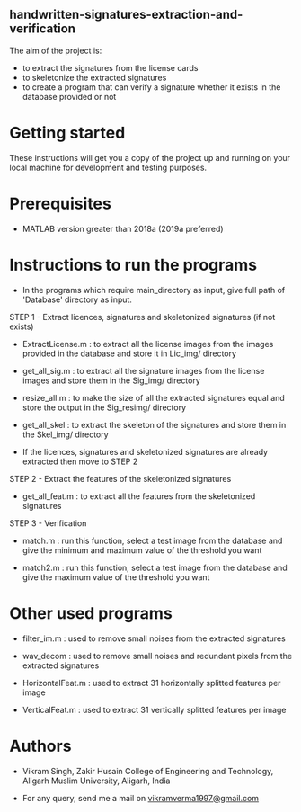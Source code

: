 ## handwritten-signatures-extraction-and-verification

The aim of the project is:
- to extract the signatures from the license cards
- to skeletonize the extracted signatures
- to create a program that can verify a signature whether it exists in the database provided or not


# Getting started

These instructions will get you a copy of the project up and running on your local machine for development and testing purposes.


# Prerequisites

- MATLAB version greater than 2018a (2019a preferred)


# Instructions to run the programs

* In the programs which require main_directory as input, give full path of 'Database' directory as input.

STEP 1 - Extract licences, signatures and skeletonized signatures (if not exists)

- ExtractLicense.m : to extract all the license images from the images provided in the database and store it in Lic_img/ directory

- get_all_sig.m : to extract all the signature images from the license images and store them in the Sig_img/ directory

- resize_all.m : to make the size of all the extracted signatures equal and store the output in the Sig_resimg/ directory

- get_all_skel : to extract the skeleton of the signatures and store them in the Skel_img/ directory

* If the licences, signatures and skeletonized signatures are already extracted then move to STEP 2

STEP 2 - Extract the features of the skeletonized signatures

- get_all_feat.m : to extract all the features from the skeletonized signatures


STEP 3 - Verification

- match.m : run this function, select a test image from the database and give the minimum and maximum value of the threshold you want

- match2.m : run this function, select a test image from the database and give the maximum value of the threshold you want


# Other used programs

- filter_im.m : used to remove small noises from the extracted signatures

- wav_decom : used to remove small noises and redundant pixels from the extracted signatures

- HorizontalFeat.m : used to extract 31 horizontally splitted features per image

- VerticalFeat.m : used to extract 31 vertically splitted features per image


# Authors

- Vikram Singh, Zakir Husain College of Engineering and Technology, Aligarh Muslim University, Aligarh, India

- For any query, send me a mail on vikramverma1997@gmail.com


